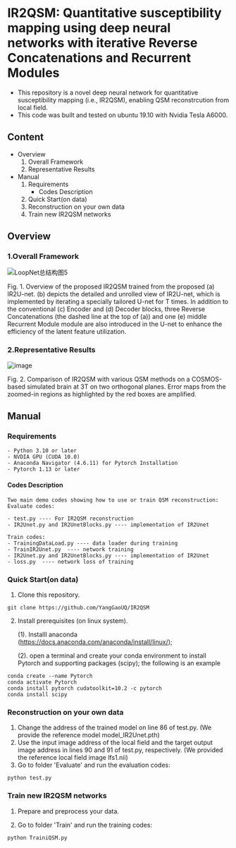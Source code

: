 # IR2QSM: Quantitative susceptibility mapping using deep neural networks with iterative Reverse Concatenations and Recurrent Modules

- This repository is a novel deep neural network for quantitative susceptibility mapping (i.e., IR2QSM), enabling QSM reconstrcution from local field.
- This code was built and tested on ubuntu 19.10 with Nvidia Tesla A6000.

## Content

- Overview
  1. Overall Framework
  2. Representative Results
- Manual
  1. Requirements
     - Codes Description
  2. Quick Start(on data)
  3. Reconstruction on your own data
  4. Train new IR2QSM networks

## Overview

### 1.Overall Framework

![LoopNet总结构图5](https://github.com/YangGaoUQ/IR2QSM/assets/58645866/6d8899f4-982a-4bac-b0bc-1063e9899838)


Fig. 1. Overview of the proposed IR2QSM trained from the proposed (a) IR2U-net. (b) depicts the detailed and unrolled view of IR2U-net, which is implemented by iterating a specially tailored U-net for T times. In addition to the conventional (c) Encoder and (d) Decoder blocks, three Reverse Concatenations (the dashed line at the top of (a)) and one (e) middle Recurrent Module module are also introduced in the U-net to enhance the efficiency of the latent feature utilization.

### 2.Representative Results

![image](https://github.com/YangGaoUQ/IR2QSM/assets/58645866/409c8039-6b43-4f2c-92e3-0dca6ba7385c)

Fig. 2. Comparison of IR2QSM with various QSM methods on a COSMOS-based simulated brain at 3T on two orthogonal planes. Error maps from the zoomed-in regions as highlighted by the red boxes are amplified. 

## Manual

### Requirements

```
- Python 3.10 or later
- NVDIA GPU (CUDA 10.0)
- Anaconda Navigator (4.6.11) for Pytorch Installation
- Pytorch 1.13 or later
```

#### Codes Description

```
Two main demo codes showing how to use or train QSM reconstruction:
Evaluate codes:

- test.py ---- For IR2QSM reconstruction
- IR2Unet.py and IR2UnetBlocks.py ---- implementation of IR2Unet

Train codes:
- TrainingDataLoad.py ---- data loader during training
- TrainIR2Unet.py  ---- network training
- IR2Unet.py and IR2UnetBlocks.py ---- implementation of IR2Unet
- loss.py  ---- network loss of training
```

### Quick Start(on data)

1. Clone this repository.

```
git clone https://github.com/YangGaoUQ/IR2QSM
```

2. Install prerequisites (on linux system).

	(1). Installl anaconda (https://docs.anaconda.com/anaconda/install/linux/);

	(2). open a terminal and create your conda environment to install Pytorch and supporting packages (scipy); the following is an example

```
conda create --name Pytorch
conda activate Pytorch
conda install pytorch cudatoolkit=10.2 -c pytorch
conda install scipy
```

### Reconstruction on your own data

1. Change the address of the trained model on line 86 of test.py. (We provide the reference model model_IR2Unet.pth)
2. Use the input image address of the local field and the target output image address in lines 90 and 91 of test.py, respectively. (We provided the reference local field image lfs1.nii)
3. Go to folder 'Evaluate' and run the evaluation codes:

```
python test.py
```

### Train new IR2QSM networks

1. Prepare and preprocess your data.

2. Go to folder 'Train' and run the training codes:

```
python TrainiQSM.py
```

